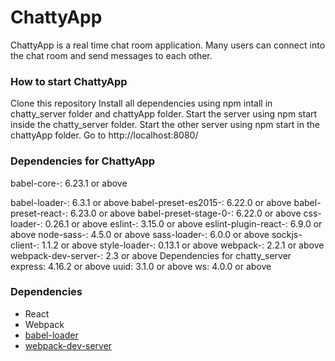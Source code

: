 ChattyApp
=====================

ChattyApp is a real time chat room application. Many users can connect into the chat room and send messages to each other.

### How to start ChattyApp
Clone this repository
Install all dependencies using npm intall in chatty_server folder and chattyApp folder.
Start the server using npm start inside the chatty_server folder.
Start the other server using npm start in the chattyApp folder.
Go to http://localhost:8080/

### Dependencies for ChattyApp
babel-core-: 6.23.1 or above

babel-loader-: 6.3.1 or above
babel-preset-es2015-: 6.22.0 or above
babel-preset-react-: 6.23.0 or above
babel-preset-stage-0-: 6.22.0 or above
css-loader-: 0.26.1 or above
eslint-: 3.15.0 or above
eslint-plugin-react-: 6.9.0 or above
node-sass-: 4.5.0 or above
sass-loader-: 6.0.0 or above
sockjs-client-: 1.1.2 or above
style-loader-: 0.13.1 or above
webpack-: 2.2.1 or above
webpack-dev-server-: 2.3 or above
Dependencies for chatty_server
express: 4.16.2 or above
uuid: 3.1.0 or above
ws: 4.0.0 or above

### Dependencies

* React
* Webpack
* [babel-loader](https://github.com/babel/babel-loader)
* [webpack-dev-server](https://github.com/webpack/webpack-dev-server)
